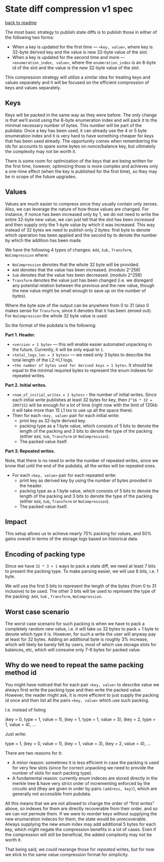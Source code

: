 # State diff compression v1 spec
[back to readme](../../README.md)

The most basic strategy to publish state diffs is to publish those in either of the following two forms:

- When a key is updated for the first time — `<key, value>`, where key is 32-byte derived key and the value is new 32-byte value of the slot.
- When a key is updated for the second time and more — `<enumeration_index, value>`, where the `enumeration_index` is an 8-byte id of the slot and the value is the new 32-byte value of the slot.

This compression strategy will utilize a similar idea for treating keys and values separately and it will be focused on the efficient compression of keys and values separately.

## Keys

Keys will be packed in the same way as they were before. The only change is that we’ll avoid using the 8-byte enumeration index and will pack it to the minimal necessary number of bytes. This number will be part of the pubdata. Once a key has been used, it can already use the 4 or 5 byte enumeration index and it is very hard to have something cheaper for keys that has been used already. The opportunity comes when remembering the ids for accounts to spare some bytes on nonce/balance key, but ultimately the complexity may not be worth it. 

There is some room for optimization of the keys that are being written for the first time, however, optimizing those is more complex and achieves only a one-time effect (when the key is published for the first time), so they may be in scope of the future upgrades.

## Values

Values are much easier to compress since they usually contain only zeroes. Also, we can leverage the nature of how those values are changed. For instance, if nonce has been increased only by 1, we do not need to write the entire 32-byte new value, we can just tell that the slot has been *increased* and then supply only the 1-byte value by which it was increased. This way instead of 32 bytes we need to publish only 2 bytes: first byte to denote which operation has been applied and the second by to denote the number by which the addition has been made.

We have the following 4 types of changes: `Add`, `Sub,` `Transform`, `NoCompression` where:

- `NoCompression` denotes that the whole 32 byte will be provided.
- `Add` denotes that the value has been increased. (modulo 2^256)
- `Sub` denotes that the value has been decreased. (modulo 2^256)
- `Transform` denotes the value just has been changed (i.e. we disregard any potential relation between the previous and the new value, though the new value might be small enough to save up on the number of bytes).

Where the byte size of the output can be anywhere from 0 to 31 (also 0 makes sense for `Transform`, since it denotes that it has been zeroed out). For `NoCompression` the whole 32 byte value is used.

So the format of the pubdata is the following:

**Part 1. Header.**

- `<version = 1 byte>` — this will enable easier automated unpacking in the future. Currently, it will be only equal to `1`.
- `<total_logs_len = 3 bytes>` — we need only 3 bytes to describe the total length of the L2→L1 logs.
- `<the number of bytes used for derived keys = 1 byte>`. It should be equal to the minimal required bytes to represent the enum indexes for repeated writes.

**Part 2. Initial writes.**

- `<num_of_initial_writes = 2 bytes>` - the number of initial writes. Since each initial write publishes at least 32 bytes for key, then `2^16 * 32 = 2097152` will be enough for a lot of time (right now with the limit of 120kb it will take more than 15 L1 txs to use up all the space there).
- Then for each `<key, value>` pair for each initial write:
    - print key as 32-byte derived key.
    - packing type as a 1 byte value, which consists of 5 bits to denote the length of the packing and 3 bits to denote the type of the packing (either `Add`, `Sub`, `Transform` or `NoCompression`). 
    - The packed value itself.

**Part 3. Repeated writes.**

Note, that there is no need to write the number of repeated writes, since we know that until the end of the pubdata, all the writes will be repeated ones.

- For each `<key, value>` pair for each repeated write:
    - print key as derived key by using the number of bytes provided in the header.
    - packing type as a 1 byte value, which consists of 5 bits to denote the length of the packing and 3 bits to denote the type of the packing (either `Add`, `Sub`, `Transform` or `NoCompression`). 
    - The packed value itself.

## Impact

This setup allows us to achieve nearly 75% packing for values, and 50% gains overall in terms of the storage logs based on historical data.

## Encoding of packing type

Since we have `32 * 3 + 1` ways to pack a state diff, we need at least 7 bits to present the packing type. To make parsing easier, we will use 8 bits, i.e. 1 byte.

We will use the first 5 bits to represent the length of the bytes (from 0 to 31 inclusive) to be used. The other 3 bits will be used to represent the type of the packing: `Add`, `Sub` , `Transform`, `NoCompression`.

## Worst case scenario

The worst case scenario for such packing is when we have to pack a completely random new value, i.e. it will take us 32 bytes to pack + 1 byte to denote which type it is. However, for such a write the user will anyway pay at least for 32 bytes. Adding an additional byte is roughly 3% increase, which will likely be barely felt by users, most of which use storage slots for balances, etc, which will consume only 7-9 bytes for packed value.

## Why do we need to repeat the same packing method id

You might have noticed that for each pair `<key, value>` to describe value we always first write the packing type and then write the packed value. However, the reader might ask, it is more efficient to just supply the packing id once and then list all the pairs `<key, value>` which use such packing. 

I.e. instead of listing 

(key = 0, type = 1, value = 1), (key = 1, type = 1, value = 3), (key = 2, type = 1, value = 4), … 

Just write:

type = 1, (key = 0, value = 1), (key = 1, value = 3), (key = 2, value = 4), … 

There are two reasons for it:

- A minor reason: sometimes it is less efficient in case the packing is used for very few slots (since for correct unpacking we need to provide the number of slots for each packing type).
- A fundamental reason: currently enum indeces are stored directly in the merkle tree & have very strict order of incrementing enforced by the circuits and (they are given in order by pairs `(address, key)`), which are generally not accessible from pubdata. 

All this means that we are not allowed to change the order of “first writes” above, so indexes for them are directly recoverable from their order, and so we can not permute them. If we were to reorder keys without supplying the new enumeration indeces for them, the state would be unrecoverable. Always supplying the new enum index may add additional 5 bytes for each key, which might negate the compression benefits in a lot of cases. Even if the compression will still be beneficial, the added complexity may not be worth it.

That being said, we *could* rearange those for *repeated* writes, but for now we stick to the same value compression format for simplicity.
